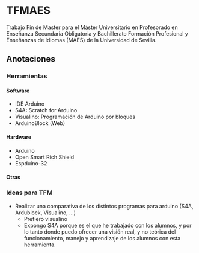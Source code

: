 # TFMAES

Trabajo Fin de Master para el Máster Universitario en Profesorado en Enseñanza Secundaria Obligatoria y Bachillerato Formación Profesional y Enseñanzas de Idiomas (MAES) de la Universidad de Sevilla.


## Anotaciones

### Herramientas

#### Software

- IDE Arduino
- S4A: Scratch for Arduino
- Visualino: Programación de Arduino por bloques
- ArduinoBlock (Web)

#### Hardware

- Arduino
- Open Smart Rich Shield
- Espduino-32

#### Otras

### Ideas para TFM

- Realizar una comparativa de los distintos programas para arduino (S4A, Ardublock, Visualino, ...)
	- Prefiero visualino
	- Expongo S4A porque es el que he trabajado con los alumnos, y por lo tanto donde puedo ofrecer una visión real, y no teórica del funcionamiento, manejo y aprendizaje de los alumnos con esta herramienta.